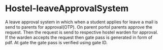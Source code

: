 # Hostel-leaveApprovalSystem

A leave approval system in which when a student applies for leave a mail is send to parents for approval(OTP).
On parent portol parents approve the request.
Then the request is send to respective hostel warden for approval.
If the warden accepts the request then gate pass is generated in form of pdf.
At gate the gate pass is verified using gate ID.
